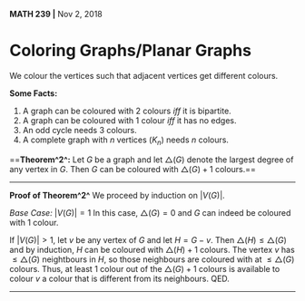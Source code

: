 __MATH 239 |__  Nov 2, 2018

# Coloring Graphs/Planar Graphs

We colour the vertices such that adjacent vertices get different colours.

__Some Facts:__ 

1. A graph can be coloured with 2 colours _iff_ it is bipartite.
2. A graph can be coloured with 1 colour _iff_ it has no edges.
3. An odd cycle needs 3 colours.
4. A complete graph with $n$ vertices ($K_n$) needs $n$ colours.

==__Theorem^2^:__ Let $G$ be a graph and let $\triangle(G)$ denote the largest degree of any vertex in $G$. Then $G$ can be coloured with $\triangle(G) + 1$ colours.==

------

__Proof of Theorem^2^__
We proceed by induction on $|V(G)|$.

_Base Case:_ $|V(G)| = 1$
In this case, $\triangle(G) = 0$ and $G$ can indeed be coloured with 1 colour.

If $|V(G)| > 1$, let $v$ be any vertex of $G$ and let $H = G - v$. Then $\triangle(H) \leq \triangle(G)$ and by induction, $H$ can be coloured with $\triangle(H) + 1$ colours.
The vertex $v$ has $\leq \triangle(G)$ neightbours in $H$, so those neighbours are coloured with at $\leq \triangle(G)$ colours.  Thus, at least 1 colour out of the $\triangle(G) + 1$ colours is available to colour $v$ a colour that is different from its neighbours. QED.

------

